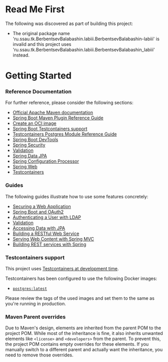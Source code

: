 # Read Me First
The following was discovered as part of building this project:

* The original package name 'ru.ssau.tk.BerbentsevBalabashin.labiii.BerbentsevBalabashin-labiii' is invalid and this project uses 'ru.ssau.tk.BerbentsevBalabashin.labiii.BerbentsevBalabashin_labiii' instead.

# Getting Started

### Reference Documentation
For further reference, please consider the following sections:

* [Official Apache Maven documentation](https://maven.apache.org/guides/index.html)
* [Spring Boot Maven Plugin Reference Guide](https://docs.spring.io/spring-boot/3.4.1/maven-plugin)
* [Create an OCI image](https://docs.spring.io/spring-boot/3.4.1/maven-plugin/build-image.html)
* [Spring Boot Testcontainers support](https://docs.spring.io/spring-boot/3.4.1/reference/testing/testcontainers.html#testing.testcontainers)
* [Testcontainers Postgres Module Reference Guide](https://java.testcontainers.org/modules/databases/postgres/)
* [Spring Boot DevTools](https://docs.spring.io/spring-boot/3.4.1/reference/using/devtools.html)
* [Spring Security](https://docs.spring.io/spring-boot/3.4.1/reference/web/spring-security.html)
* [Validation](https://docs.spring.io/spring-boot/3.4.1/reference/io/validation.html)
* [Spring Data JPA](https://docs.spring.io/spring-boot/3.4.1/reference/data/sql.html#data.sql.jpa-and-spring-data)
* [Spring Configuration Processor](https://docs.spring.io/spring-boot/3.4.1/specification/configuration-metadata/annotation-processor.html)
* [Spring Web](https://docs.spring.io/spring-boot/3.4.1/reference/web/servlet.html)
* [Testcontainers](https://java.testcontainers.org/)

### Guides
The following guides illustrate how to use some features concretely:

* [Securing a Web Application](https://spring.io/guides/gs/securing-web/)
* [Spring Boot and OAuth2](https://spring.io/guides/tutorials/spring-boot-oauth2/)
* [Authenticating a User with LDAP](https://spring.io/guides/gs/authenticating-ldap/)
* [Validation](https://spring.io/guides/gs/validating-form-input/)
* [Accessing Data with JPA](https://spring.io/guides/gs/accessing-data-jpa/)
* [Building a RESTful Web Service](https://spring.io/guides/gs/rest-service/)
* [Serving Web Content with Spring MVC](https://spring.io/guides/gs/serving-web-content/)
* [Building REST services with Spring](https://spring.io/guides/tutorials/rest/)

### Testcontainers support

This project uses [Testcontainers at development time](https://docs.spring.io/spring-boot/3.4.1/reference/features/dev-services.html#features.dev-services.testcontainers).

Testcontainers has been configured to use the following Docker images:

* [`postgres:latest`](https://hub.docker.com/_/postgres)

Please review the tags of the used images and set them to the same as you're running in production.

### Maven Parent overrides

Due to Maven's design, elements are inherited from the parent POM to the project POM.
While most of the inheritance is fine, it also inherits unwanted elements like `<license>` and `<developers>` from the parent.
To prevent this, the project POM contains empty overrides for these elements.
If you manually switch to a different parent and actually want the inheritance, you need to remove those overrides.

